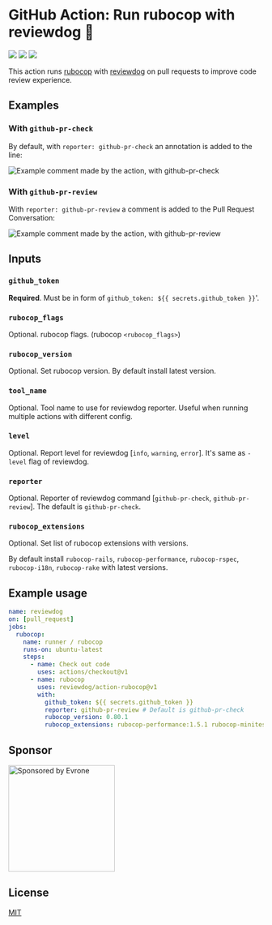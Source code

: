 # GitHub Action: Run rubocop with reviewdog 🐶

![](https://github.com/reviewdog/action-rubocop/workflows/CI/badge.svg)
![](https://img.shields.io/github/license/reviewdog/action-rubocop)
![](https://img.shields.io/github/v/release/reviewdog/action-rubocop)

This action runs [rubocop](https://github.com/rubocop-hq/rubocop) with
[reviewdog](https://github.com/reviewdog/reviewdog) on pull requests to improve
code review experience.

## Examples

### With `github-pr-check`

By default, with `reporter: github-pr-check` an annotation is added to the line:

![Example comment made by the action, with github-pr-check](./examples/example-github-pr-check.png)

### With `github-pr-review`

With `reporter: github-pr-review` a comment is added to the Pull Request Conversation:

![Example comment made by the action, with github-pr-review](./examples/example-github-pr-review.png)

## Inputs

### `github_token`

**Required**. Must be in form of `github_token: ${{ secrets.github_token }}`'.

### `rubocop_flags`

Optional. rubocop flags. (rubocop `<rubocop_flags>`)

### `rubocop_version`

Optional. Set rubocop version. 
By default install latest version.

### `tool_name`

Optional. Tool name to use for reviewdog reporter. Useful when running multiple
actions with different config.

### `level`

Optional. Report level for reviewdog [`info`, `warning`, `error`].
It's same as `-level` flag of reviewdog.

### `reporter`

Optional. Reporter of reviewdog command [`github-pr-check`, `github-pr-review`].
The default is `github-pr-check`.

### `rubocop_extensions`

Optional. Set list of rubocop extensions with versions. 

By default install `rubocop-rails`, `rubocop-performance`, `rubocop-rspec`, `rubocop-i18n`, `rubocop-rake` with latest versions.

## Example usage

```yml
name: reviewdog
on: [pull_request]
jobs:
  rubocop:
    name: runner / rubocop
    runs-on: ubuntu-latest
    steps:
      - name: Check out code
        uses: actions/checkout@v1
      - name: rubocop
        uses: reviewdog/action-rubocop@v1
        with:
          github_token: ${{ secrets.github_token }}
          reporter: github-pr-review # Default is github-pr-check
          rubocop_version: 0.80.1
          rubocop_extensions: rubocop-performance:1.5.1 rubocop-minitest
```

## Sponsor

<p>
  <a href="https://evrone.com/?utm_source=action-rubocop">
    <img src="https://www.mgrachev.com/assets/static/evrone-sponsored-300.png" 
      alt="Sponsored by Evrone" width="210">
  </a>
</p>

## License

[MIT](https://choosealicense.com/licenses/mit)
